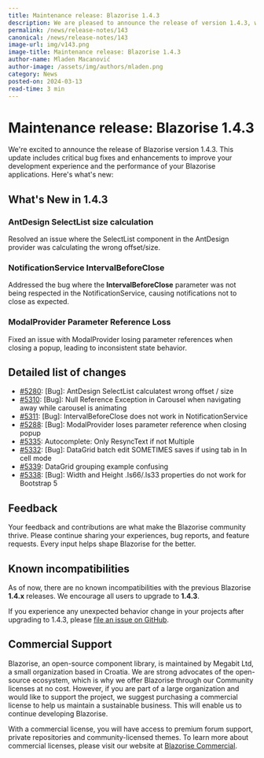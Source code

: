 ```yaml
---
title: Maintenance release: Blazorise 1.4.3
description: We are pleased to announce the release of version 1.4.3, which includes important bug fixes and enhancements. This release focuses on improving stability and addressing key issues identified by our user community.
permalink: /news/release-notes/143
canonical: /news/release-notes/143
image-url: img/v143.png
image-title: Maintenance release: Blazorise 1.4.3
author-name: Mladen Macanović
author-image: /assets/img/authors/mladen.png
category: News
posted-on: 2024-03-13
read-time: 3 min
---
```


# Maintenance release: Blazorise 1.4.3

We're excited to announce the release of Blazorise version 1.4.3. This update includes critical bug fixes and enhancements to improve your development experience and the performance of your Blazorise applications. Here's what's new:

## What's New in 1.4.3

### AntDesign SelectList size calculation

Resolved an issue where the SelectList component in the AntDesign provider was calculating the wrong offset/size.

### NotificationService IntervalBeforeClose

Addressed the bug where the **IntervalBeforeClose** parameter was not being respected in the NotificationService, causing notifications not to close as expected.

### ModalProvider Parameter Reference Loss

Fixed an issue with ModalProvider losing parameter references when closing a popup, leading to inconsistent state behavior.

## Detailed list of changes

- [#5280](https://github.com/Megabit/Blazorise/issues/5280): [Bug]: AntDesign SelectList calculatest wrong offset / size
- [#5310](https://github.com/Megabit/Blazorise/issues/5310): [Bug]: Null Reference Exception in Carousel when navigating away while carousel is animating
- [#5311](https://github.com/Megabit/Blazorise/issues/5311): [Bug]: IntervalBeforeClose does not work in NotificationService
- [#5288](https://github.com/Megabit/Blazorise/issues/5288): [Bug]: ModalProvider loses parameter reference when closing popup
- [#5335](https://github.com/Megabit/Blazorise/pull/5335): Autocomplete: Only ResyncText if not Multiple
- [#5332](https://github.com/Megabit/Blazorise/issues/5332): [Bug]: DataGrid batch edit SOMETIMES saves if using tab in In cell mode
- [#5339](https://github.com/Megabit/Blazorise/issues/5339): DataGrid grouping example confusing
- [#5338](https://github.com/Megabit/Blazorise/issues/5338): [Bug]: Width and Height .Is66/.Is33 properties do not work for Bootstrap 5

## Feedback

Your feedback and contributions are what make the Blazorise community thrive. Please continue sharing your experiences, bug reports, and feature requests. Every input helps shape Blazorise for the better.

## Known incompatibilities

As of now, there are no known incompatibilities with the previous Blazorise **1.4.x** releases. We encourage all users to upgrade to **1.4.3**.

If you experience any unexpected behavior change in your projects after upgrading to 1.4.3, please [file an issue on GitHub](https://github.com/Megabit/Blazorise/issues).

## Commercial Support

Blazorise, an open-source component library, is maintained by Megabit Ltd, a small organization based in Croatia. We are strong advocates of the open-source ecosystem, which is why we offer Blazorise through our Community licenses at no cost. However, if you are part of a large organization and would like to support the project, we suggest purchasing a commercial license to help us maintain a sustainable business. This will enable us to continue developing Blazorise.

With a commercial license, you will have access to premium forum support, private repositories and community-licensed themes. To learn more about commercial licenses, please visit our website at [Blazorise Commercial](https://blazorise.com/commercial).
